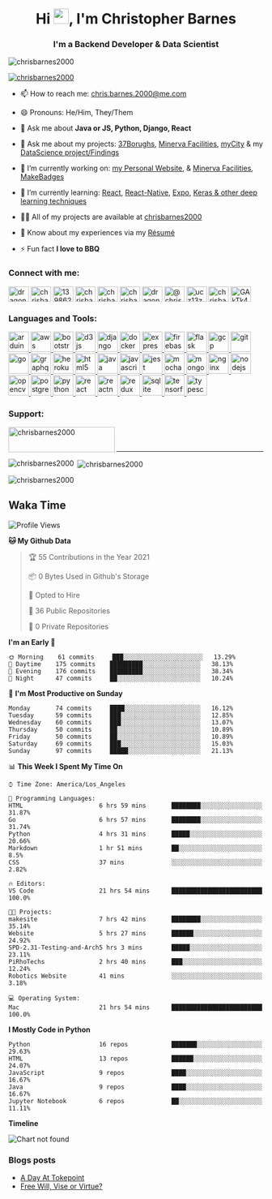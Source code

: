 <h1 align="center">Hi <img src="https://raw.githubusercontent.com/sidbelbase/sidbelbase/master/wave.gif" width="30px">, I'm Christopher Barnes</h1>
<h3 align="center">I'm a Backend Developer & Data Scientist</h3>

<p align="left"> <img src="https://komarev.com/ghpvc/?username=chrisbarnes2000&label=Profile%20views&color=0e75b6&style=flat" alt="chrisbarnes2000" /> </p>

<p align="left"> <a href="https://github.com/ryo-ma/github-profile-trophy"><img src="https://github-profile-trophy.vercel.app/?username=chrisbarnes2000" alt="chrisbarnes2000" /></a> </p>

- 📫 How to reach me: chris.barnes.2000@me.com

- 😄 Pronouns: He/Him, They/Them

- 💬 Ask me about **Java or JS, Python, Django, React**

- 💬 Ask me about my projects:
  [37Borughs](https://github.com/alannanoguchi/37_Boroughs),
  [Minerva Facilities](https://github.com/ChrisBarnes7404/React-WebBased-MVP),
  [myCity](https://github.com/ChrisBarnes7404/myCity) & my
  [DataScience project/Findings](https://github.com/ChrisBarnes7404?tab=repositories&q=DS)

- 🔭 I’m currently working on:
  [my Personal Website](https://chrisbarnes.news), &
  [Minerva Facilities](https://minervafacilities.com/#/),
  [MakeBadges](https://maker-a-team.github.io/make-badges/#/)

- 🌱 I’m currently learning:
  [React](https://reactjs.org/),
  [React-Native](https://reactnative.dev/),
  [Expo](https://expo.io/),
  [Keras & other deep learning techniques](https://github.com/Make-School-Courses/DS-2.2-Deep-Learning)

- 👨‍💻 All of my projects are available at [chrisbarnes2000](chrisbarnes2000)

- 📄 Know about my experiences via my [Résumé](https://cdn.filestackcontent.com/kCODqJQDmmDie3pOLOMw)

- ⚡ Fun fact **I love to BBQ**

<h3 align="left">Connect with me:</h3>
<p align="left">
<a href="https://twitter.com/dragon_dominant" target="blank"><img align="center" src="https://cdn.jsdelivr.net/npm/simple-icons@3.0.1/icons/twitter.svg" alt="dragon_dominant" height="30" width="40" /></a>
<a href="https://linkedin.com/in/chrisbarnes2000" target="blank"><img align="center" src="https://cdn.jsdelivr.net/npm/simple-icons@3.0.1/icons/linkedin.svg" alt="chrisbarnes2000" height="30" width="40" /></a>
<a href="https://stackoverflow.com/users/13986242" target="blank"><img align="center" src="https://cdn.jsdelivr.net/npm/simple-icons@3.0.1/icons/stackoverflow.svg" alt="13986242" height="30" width="40" /></a>
<a href="https://codesandbox.com/chrisbarnes2000" target="blank"><img align="center" src="https://cdn.jsdelivr.net/npm/simple-icons@3.0.1/icons/codesandbox.svg" alt="chrisbarnes2000" height="30" width="40" /></a>
<a href="https://kaggle.com/chrisbarnes2000" target="blank"><img align="center" src="https://cdn.jsdelivr.net/npm/simple-icons@3.0.1/icons/kaggle.svg" alt="chrisbarnes2000" height="30" width="40" /></a>
<a href="https://fb.com/chrisbarnes2000" target="blank"><img align="center" src="https://cdn.jsdelivr.net/npm/simple-icons@3.0.1/icons/facebook.svg" alt="chrisbarnes2000" height="30" width="40" /></a>
<a href="https://instagram.com/dragon_dominant" target="blank"><img align="center" src="https://cdn.jsdelivr.net/npm/simple-icons@3.0.1/icons/instagram.svg" alt="dragon_dominant" height="30" width="40" /></a>
<a href="https://medium.com/@chrisbarnes2000" target="blank"><img align="center" src="https://cdn.jsdelivr.net/npm/simple-icons@3.0.1/icons/medium.svg" alt="@chrisbarnes2000" height="30" width="40" /></a>
<a href="https://www.youtube.com/c/ucz13zqecjfltkbweft9qiig" target="blank"><img align="center" src="https://cdn.jsdelivr.net/npm/simple-icons@3.0.1/icons/youtube.svg" alt="ucz13zqecjfltkbweft9qiig" height="30" width="40" /></a>
<a href="https://www.leetcode.com/chrisbarnes2000" target="blank"><img align="center" src="https://cdn.jsdelivr.net/npm/simple-icons@3.0.1/icons/leetcode.svg" alt="chrisbarnes2000" height="30" width="40" /></a>
<a href="https://discord.gg/GAkTk4M" target="blank"><img align="center" src="https://cdn.jsdelivr.net/npm/simple-icons@3.0.1/icons/discord.svg" alt="GAkTk4M" height="30" width="40" /></a>
</p>

<h3 align="left">Languages and Tools:</h3>
<p align="left"> <a href="https://www.arduino.cc/" target="_blank"> <img src="https://cdn.worldvectorlogo.com/logos/arduino-1.svg" alt="arduino" width="40" height="40"/> </a> <a href="https://aws.amazon.com" target="_blank"> <img src="https://devicons.github.io/devicon/devicon.git/icons/amazonwebservices/amazonwebservices-original-wordmark.svg" alt="aws" width="40" height="40"/> </a> <a href="https://getbootstrap.com" target="_blank"> <img src="https://devicons.github.io/devicon/devicon.git/icons/bootstrap/bootstrap-plain.svg" alt="bootstrap" width="40" height="40"/> </a> <a href="https://d3js.org/" target="_blank"> <img src="https://devicons.github.io/devicon/devicon.git/icons/d3js/d3js-original.svg" alt="d3js" width="40" height="40"/> </a> <a href="https://www.djangoproject.com/" target="_blank"> <img src="https://devicons.github.io/devicon/devicon.git/icons/django/django-original.svg" alt="django" width="40" height="40"/> </a> <a href="https://www.docker.com/" target="_blank"> <img src="https://devicons.github.io/devicon/devicon.git/icons/docker/docker-original-wordmark.svg" alt="docker" width="40" height="40"/> </a> <a href="https://expressjs.com" target="_blank"> <img src="https://devicons.github.io/devicon/devicon.git/icons/express/express-original-wordmark.svg" alt="express" width="40" height="40"/> </a> <a href="https://firebase.google.com/" target="_blank"> <img src="https://www.vectorlogo.zone/logos/firebase/firebase-icon.svg" alt="firebase" width="40" height="40"/> </a> <a href="https://flask.palletsprojects.com/" target="_blank"> <img src="https://www.vectorlogo.zone/logos/pocoo_flask/pocoo_flask-icon.svg" alt="flask" width="40" height="40"/> </a> <a href="https://cloud.google.com" target="_blank"> <img src="https://www.vectorlogo.zone/logos/google_cloud/google_cloud-icon.svg" alt="gcp" width="40" height="40"/> </a> <a href="https://git-scm.com/" target="_blank"> <img src="https://www.vectorlogo.zone/logos/git-scm/git-scm-icon.svg" alt="git" width="40" height="40"/> </a> <a href="https://golang.org" target="_blank"> <img src="https://devicons.github.io/devicon/devicon.git/icons/go/go-original.svg" alt="go" width="40" height="40"/> </a> <a href="https://graphql.org" target="_blank"> <img src="https://www.vectorlogo.zone/logos/graphql/graphql-icon.svg" alt="graphql" width="40" height="40"/> </a> <a href="https://heroku.com" target="_blank"> <img src="https://www.vectorlogo.zone/logos/heroku/heroku-icon.svg" alt="heroku" width="40" height="40"/> </a> <a href="https://www.w3.org/html/" target="_blank"> <img src="https://devicons.github.io/devicon/devicon.git/icons/html5/html5-original-wordmark.svg" alt="html5" width="40" height="40"/> </a> <a href="https://www.java.com" target="_blank"> <img src="https://devicons.github.io/devicon/devicon.git/icons/java/java-original-wordmark.svg" alt="java" width="40" height="40"/> </a> <a href="https://developer.mozilla.org/en-US/docs/Web/JavaScript" target="_blank"> <img src="https://devicons.github.io/devicon/devicon.git/icons/javascript/javascript-original.svg" alt="javascript" width="40" height="40"/> </a> <a href="https://jestjs.io" target="_blank"> <img src="https://www.vectorlogo.zone/logos/jestjsio/jestjsio-icon.svg" alt="jest" width="40" height="40"/> </a> <a href="https://mochajs.org" target="_blank"> <img src="https://www.vectorlogo.zone/logos/mochajs/mochajs-icon.svg" alt="mocha" width="40" height="40"/> </a> <a href="https://www.mongodb.com/" target="_blank"> <img src="https://devicons.github.io/devicon/devicon.git/icons/mongodb/mongodb-original-wordmark.svg" alt="mongodb" width="40" height="40"/> </a> <a href="https://www.nginx.com" target="_blank"> <img src="https://devicons.github.io/devicon/devicon.git/icons/nginx/nginx-original.svg" alt="nginx" width="40" height="40"/> </a> <a href="https://nodejs.org" target="_blank"> <img src="https://devicons.github.io/devicon/devicon.git/icons/nodejs/nodejs-original-wordmark.svg" alt="nodejs" width="40" height="40"/> </a> <a href="https://opencv.org/" target="_blank"> <img src="https://www.vectorlogo.zone/logos/opencv/opencv-icon.svg" alt="opencv" width="40" height="40"/> </a> <a href="https://www.postgresql.org" target="_blank"> <img src="https://devicons.github.io/devicon/devicon.git/icons/postgresql/postgresql-original-wordmark.svg" alt="postgresql" width="40" height="40"/> </a> <a href="https://www.python.org" target="_blank"> <img src="https://devicons.github.io/devicon/devicon.git/icons/python/python-original.svg" alt="python" width="40" height="40"/> </a> <a href="https://reactjs.org/" target="_blank"> <img src="https://devicons.github.io/devicon/devicon.git/icons/react/react-original-wordmark.svg" alt="react" width="40" height="40"/> </a> <a href="https://reactnative.dev/" target="_blank"> <img src="https://reactnative.dev/img/header_logo.svg" alt="reactnative" width="40" height="40"/> </a> <a href="https://redux.js.org" target="_blank"> <img src="https://devicons.github.io/devicon/devicon.git/icons/redux/redux-original.svg" alt="redux" width="40" height="40"/> </a> <a href="https://www.sqlite.org/" target="_blank"> <img src="https://www.vectorlogo.zone/logos/sqlite/sqlite-icon.svg" alt="sqlite" width="40" height="40"/> </a> <a href="https://www.tensorflow.org" target="_blank"> <img src="https://www.vectorlogo.zone/logos/tensorflow/tensorflow-icon.svg" alt="tensorflow" width="40" height="40"/> </a> <a href="https://www.typescriptlang.org/" target="_blank"> <img src="https://devicons.github.io/devicon/devicon.git/icons/typescript/typescript-original.svg" alt="typescript" width="40" height="40"/> </a> </p>

<h3 align="left">Support:</h3>
<p><a href="https://www.buymeacoffee.com/chrisbarnes2000"> <img align="left" src="https://cdn.buymeacoffee.com/buttons/v2/default-yellow.png" height="50" width="210" alt="chrisbarnes2000" /></a></p><br><br>

---

<p><img align="left" src="https://github-readme-stats.vercel.app/api/top-langs?username=chrisbarnes2000&show_icons=true&locale=en&layout=compact" alt="chrisbarnes2000" /></p>

<p>&nbsp;<img align="center" src="https://github-readme-stats.vercel.app/api?username=chrisbarnes2000&show_icons=true&locale=en" alt="chrisbarnes2000" /></p>

<p><img align="center" src="https://github-readme-streak-stats.herokuapp.com/?user=chrisbarnes2000&" alt="chrisbarnes2000" /></p>

## Waka Time
<!--START_SECTION:waka-->
![Profile Views](http://img.shields.io/badge/Profile%20Views-6-blue)

**🐱 My Github Data** 

> 🏆 55 Contributions in the Year 2021
 > 
> 📦 0 Bytes Used in Github's Storage 
 > 
> 💼 Opted to Hire
 > 
> 📜 36 Public Repositories 
 > 
> 🔑 0 Private Repositories  
 > 
**I'm an Early 🐤** 

```text
🌞 Morning    61 commits     ███░░░░░░░░░░░░░░░░░░░░░░   13.29% 
🌆 Daytime    175 commits    █████████░░░░░░░░░░░░░░░░   38.13% 
🌃 Evening    176 commits    █████████░░░░░░░░░░░░░░░░   38.34% 
🌙 Night      47 commits     ██░░░░░░░░░░░░░░░░░░░░░░░   10.24%

```
📅 **I'm Most Productive on Sunday** 

```text
Monday       74 commits     ████░░░░░░░░░░░░░░░░░░░░░   16.12% 
Tuesday      59 commits     ███░░░░░░░░░░░░░░░░░░░░░░   12.85% 
Wednesday    60 commits     ███░░░░░░░░░░░░░░░░░░░░░░   13.07% 
Thursday     50 commits     ██░░░░░░░░░░░░░░░░░░░░░░░   10.89% 
Friday       50 commits     ██░░░░░░░░░░░░░░░░░░░░░░░   10.89% 
Saturday     69 commits     ███░░░░░░░░░░░░░░░░░░░░░░   15.03% 
Sunday       97 commits     █████░░░░░░░░░░░░░░░░░░░░   21.13%

```


📊 **This Week I Spent My Time On** 

```text
⌚︎ Time Zone: America/Los_Angeles

💬 Programming Languages: 
HTML                     6 hrs 59 mins       ████████░░░░░░░░░░░░░░░░░   31.87% 
Go                       6 hrs 57 mins       ████████░░░░░░░░░░░░░░░░░   31.74% 
Python                   4 hrs 31 mins       █████░░░░░░░░░░░░░░░░░░░░   20.66% 
Markdown                 1 hr 51 mins        ██░░░░░░░░░░░░░░░░░░░░░░░   8.5% 
CSS                      37 mins             ░░░░░░░░░░░░░░░░░░░░░░░░░   2.82%

🔥 Editors: 
VS Code                  21 hrs 54 mins      █████████████████████████   100.0%

🐱‍💻 Projects: 
makesite                 7 hrs 42 mins       ████████░░░░░░░░░░░░░░░░░   35.14% 
Website                  5 hrs 27 mins       ██████░░░░░░░░░░░░░░░░░░░   24.92% 
SPD-2.31-Testing-and-Arch5 hrs 3 mins        █████░░░░░░░░░░░░░░░░░░░░   23.11% 
PiRhoTechs               2 hrs 40 mins       ███░░░░░░░░░░░░░░░░░░░░░░   12.24% 
Robotics Website         41 mins             ░░░░░░░░░░░░░░░░░░░░░░░░░   3.18%

💻 Operating System: 
Mac                      21 hrs 54 mins      █████████████████████████   100.0%

```

**I Mostly Code in Python** 

```text
Python                   16 repos            ███████░░░░░░░░░░░░░░░░░░   29.63% 
HTML                     13 repos            ██████░░░░░░░░░░░░░░░░░░░   24.07% 
JavaScript               9 repos             ████░░░░░░░░░░░░░░░░░░░░░   16.67% 
Java                     9 repos             ████░░░░░░░░░░░░░░░░░░░░░   16.67% 
Jupyter Notebook         6 repos             ██░░░░░░░░░░░░░░░░░░░░░░░   11.11%

```


**Timeline**

![Chart not found](https://raw.githubusercontent.com/chrisbarnes2000/chrisbarnes2000/master/charts/bar_graph.png) 


<!--END_SECTION:waka-->

### Blogs posts
<!-- BLOG-POST-LIST:START -->
- [A Day At Tokepoint](https://medium.com/@chrisbarnes2000/a-day-at-tokepoint-f8e7b2aec53d?source=rss-1448bbd2ea82------2)
- [Free Will, Vise or Virtue?](https://medium.com/@chrisbarnes2000/free-will-vise-or-virtue-ca3b54a37d9?source=rss-1448bbd2ea82------2)
<!-- BLOG-POST-LIST:END -->

<!-- ## StackOverflow Activity
<!-- STACKOVERFLOW:START -->

<!-- STACKOVERFLOW:END -->
